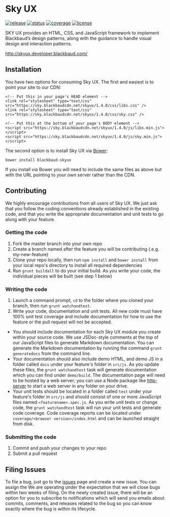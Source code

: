 # Sky UX

[![release](https://img.shields.io/bower/v/blackbaud-skyux.svg)](http://skyux.developer.blackbaud.com)
[![status](https://travis-ci.org/blackbaud/skyux.svg?branch=master)](https://travis-ci.org/blackbaud/skyux)
[![coverage](https://coveralls.io/repos/blackbaud/skyux/badge.svg?branch=master&service=github)](https://coveralls.io/github/blackbaud/skyux?branch=master)
[![license](https://img.shields.io/badge/license-MIT-blue.svg)](https://github.com/blackbaud/skyux/blob/master/LICENSE)

SKY UX provides an HTML, CSS, and JavaScript framework to implement Blackbaud’s design patterns, along with the guidance to handle visual design and interaction patterns.

http://skyux.developer.blackbaud.com/

## Installation

You have two options for consuming Sky UX.  The first and easiest is to point your site to our CDN:

    <!-- Put this in your page's HEAD element -->
    <link rel="stylesheet" type="text/css" src="https://sky.blackbaudcdn.net/skyux/1.4.0/css/libs.css" />
    <link rel="stylesheet" type="text/css" src="https://sky.blackbaudcdn.net/skyux/1.4.0/css/sky.css" />

    <!-- Put this at the bottom of your page's BODY element -->
    <script src="https://sky.blackbaudcdn.net/skyux/1.4.0/js/libs.min.js"></script>
    <script src="https://sky.blackbaudcdn.net/skyux/1.4.0/js/sky.min.js"></script>

The second option is to install Sky UX via [Bower](http://bower.io/):

    bower install blackbaud-skyux

If you install via Bower you will need to include the same files as above but with the URL pointing to your own server rather than the CDN.

## Contributing

We highly encourage contributions from all users of Sky UX.  We just ask that you follow the coding conventions already established in the existing code, and that you write the appropriate documentation and unit tests to go along with your feature.

### Getting the code

1. Fork the master branch into your own repo
2. Create a branch named after the feature you will be contributing (.e.g. my-new-feature)
3. Clone your repo locally, then run `npm install` and `bower install` from your local repo's directory to install all required dependencies
4. Run `grunt buildall` to do your initial build.  As you write your code, the individual pieces will be built (see step 1 below)

### Writing the code

1. Launch a command prompt, `cd` to the folder where you cloned your branch, then run `grunt watchandtest`.  
2. Write your code, documentation and unit tests.  All new code must have 100% unit test coverage and include documentation for how to use the feature or the pull request will not be accepted.  

  - You should include documentation for each Sky UX module you create within your source code. We use JSDoc-style comments at the top of our JavaScript files to generate Markdown documentation. You can generate the Markdown documentation by running the command `grunt generatedocs` from the command line.
  - Your documentation should also include demo HTML, and demo JS in a folder called `docs` under your feature's folder in `src/js`.  As you update these files, the `grunt watchandtest` task will generate documentation which you can find under `demo/build`.  The documentation page will need to be hosted by a web server; you can use a Node package like [http-server](https://github.com/indexzero/http-server) to start a web server in any folder on your drive.
 - Your unit tests should be located in a folder called `test` under your feature's folder in `src/js` and should consist of one or more JavaScript files named `<featurename>.spec.js`.  As you write unit tests or change code, the `grunt watchandtest` task will run your unit tests and generate code coverage.  Code coverage reports can be located under `coverage/<browser version>/index.html` and can be launched straight from disk.

### Submitting the code

1. Commit and push your changes to your repo
2. Submit a pull request

## Filing Issues

To file a bug, just go to the [issues](https://github.com/blackbaud/skyux/issues) page and create a new issue. You can assign the We are operating under the expectation that we will close bugs within two weeks of filing. On the newly created issue, there will be an option for you to subscribe to notifications which will send you emails about commits, comments, and releases related to the bug so you can know exactly where the bug is within its lifecycle.
